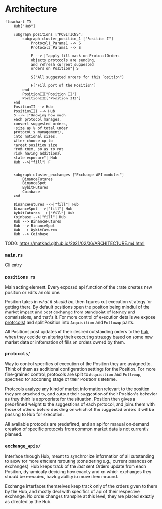 # Architecture
```mermaid
flowchart TD
    Hub["Hub"]

    subgraph positions ["POSITIONS"]
        subgraph cluster_position_1 ["Position I"]
            Protocol1_Params1 --> S
            Protocol3_Params1 --> S

            F --> |"apply fill mask on ProtocolOrders
            objects protocols are sending,
            and refresh current suggested
            orders on Position"| S

            S["All suggested orders for this Position"]

            F["Fill port of the Position"]
        end
        PositionII["Position II"]
        PositionIII["Position III"]
    end
    PositionII --> Hub
    PositionIII --> Hub
    S --> |"Knowing how much
    each protocol manages,
    convert suggested orders,
    (size as % of total under
    protocol's management),
    into notional sizes.
    After choose up to
    target position size
    from them, so as to not
    risk having additional
    stale exposure"| Hub
    Hub -->|"fill"| F


    subgraph cluster_exchanges ["Exchange API modules"]
        BinanceFutures
        BinanceSpot
        BybitFutures
        Coinbase
    end
  
    BinanceFutures -->|"fill"| Hub
    BinanceSpot -->|"fill"| Hub
    BybitFutures -->|"fill"| Hub
    Coinbase -->|"fill"| Hub
    Hub --> BinanceFutures
    Hub --> BinanceSpot
    Hub --> BybitFutures
    Hub --> Coinbase
```

TODO: https://matklad.github.io/2021/02/06/ARCHITECTURE.md.html

### `main.rs`
Cli entry

### `positions.rs`
Main acting element. Every exposed api function of the crate creates new position or edits an old one.

Position takes in _what it should be_, then figures out execution strategy for getting there. By default positions open the position being mindful of the market impact and best exchange from standpoint of latency and commissions, and that's it. For more control of execution details we expose [protocols](#protocols)) and split Position into `Acquisition` and `Followup` parts.

All Positions post updates of their desired outstanding orders to the [hub](#exchange-apis), when they decide on altering their executing strategy based on some new market data or information of fills on orders owned by them.

### `protocols/`
Way to control specifics of execution of the Position they are assigned to. Think of them as additional configuration settings for the Position. For more fine-grained control, protocols are split to `Acquisition` and `Followup`, specified for according stage of their Position's lifetime.

Protocols analyze any kind of market information relevant to the position they are attached to, and output their suggestion of their Position's behavior as they think is appropriate for the situation. Position then gives a predefined weight to the suggestions of each protocol, and joins them with those of others before deciding on which of the suggested orders it will be passing to Hub for execution.

All available protocols are predefined, and an api for manual on-demand creation of specific protocols from common market data is not currently planned.

### `exchange_apis/`
Interface through Hub, meant to synchronize information of all outstanding to allow for more efficient rerouting (considering e.g., current balances on exchanges). Hub keeps track of the _last_ sent Orders update from each Position, dynamically deciding how exactly and on which exchanges they should be executed, having ability to move them around.

Exchange interfaces themselves keep track only of the orders given to them by the Hub, and mostly deal with specifics of api of their respective exchange. No order changes transpire at this level, they are placed exactly as directed by the Hub.
